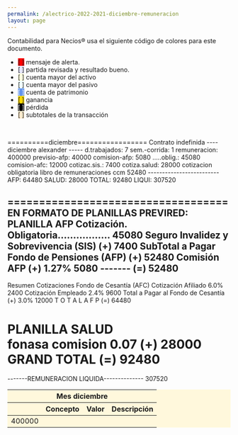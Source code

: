 ```yaml
--- 
permalink: /alectrico-2022-2021-diciembre-remuneracion
layout: page
--- 
```


Contabilidad para Necios® usa el siguiente código de colores para este documento.
<ul>
<li><span style='background-color: red'>[    ]</span> mensaje de alerta. </li>
<li><span style='background-color: lavender'>[    ]</span> partida revisada y resultado bueno. </li>
<li><span style='background-color: lightyellow'>[    ]</span> cuenta mayor del activo </li>
<li><span style='background-color: azure'>[    ]</span> cuenta mayor del pasivo </li>
<li><span style='color: white; background-color: cornflowerblue'>[    ]</span> cuenta de patrimonio </li>
<li><span style='background-color: gold'>[    ]</span> ganancia </li>
<li><span style='color: white; background-color: black'>[    ]</span> pérdida </li>
<li><span style='background-color: blanchedalmond'>[    ]</span> subtotales de la transacción </li>
</ul>
<p style='page-break-after: always;'>&nbsp;</p><table style='background-color:cornsilk'><thead><th colspan='6'>Mes diciembre</th></thead><thead> <th> </th> <th> Concepto </th> <th>  Valor </th> <th> Descripción </th> </thead><tbody><tr><td>400000 </td></tr></tbody>==========diciembre=================
 Contrato indefinida
---- diciembre	alexander -----
d.trabajados:	7
sem.-corrida:	1
remuneracion:	400000
previsio-afp:	40000
comision-afp:	5080
.....oblig.:	45080
comision-afc:	12000
cotizac.sis.:	7400
cotiza.salud:	28000
cotizacion obligatoria libro de remuneraciones ccm
52480
-------------------------
AFP:	64480
SALUD:	28000
TOTAL:	92480
LIQUI:	307520

===================================
EN FORMATO DE PLANILLAS PREVIRED: 
 PLANILLA AFP 
 Cotización. Obligatoria.................  	45080
 Seguro Invalidez y Sobrevivencia (SIS)    (+) 	7400
 SubTotal a Pagar Fondo de Pensiones (AFP) (+) 	52480
 Comisión AFP                              (+) 	1.27%	5080
                                             -------
                                           (=) 	52480
 ---- 
 Resumen Cotizaciones Fondo de Cesantía (AFC)
  Cotización Afiliado                   	6.0%	2400
  Cotización Empleado                   	2.4%	9600
Total a Pagar al Fondo de Cesantía         (+) 	3.0%	12000
             T O T A L   A  F  P           (=) 	64480

 PLANILLA SALUD    
fonasa	comision	0.07
                                           (+) 	28000
             GRAND TOTAL                   (=) 	92480
===================================
-------REMUNERACION LIQUIDA--------------	307520
</table>